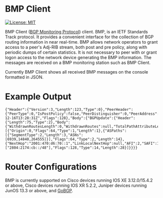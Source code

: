 # BMP Client

[![License: MIT](https://img.shields.io/badge/License-MIT-yellow.svg)](https://opensource.org/licenses/MIT)

BMP Client ([BGP Monitoring Protocol](https://tools.ietf.org/html/rfc7854)) client. BMP, is an IETF Standards Track protocol. It provides a convenient interface for the collection of BGP routing information in near real-time. BMP allows network operators to grant access to a peer's Adj-RIB stream, both post and pre policy, along with periodic dumps of certain statistics. It is not necessary to peer with or grant logon access to the network device generating the BMP information. The messages are received on a BMP monitoring station such as BMP Client.

Currently BMP Client shows all received BMP messages on the console formatted in JSON. 

# Example Output
```
{"Header":{"Version":3,"Length":123,"Type":0},"PeerHeader":{"PeerType":0,"IsPostPolicy":false,"PeerDistinguisher":0,"PeerAddress":"2001:470:d6:70::1","PeerAS":6939,"PeerBGPId":"64.71.128.26","Timestamp":"2016-12-16T13:28:31Z","Flags":128},"Body":{"BGPUpdate":{"Header":{"Length":75,"Type":2},"Body":{"WithdrawnRoutesLength":0,"WithdrawnRoutes":null,"TotalPathAttributeLength":52,"PathAttributes":[{"Origin":0,"Flags":64,"Type":1,"Length":1},{"ASPaths":[{"SegmentType":2,"Length":3,"ASNs":[6939,14840,264555]}],"Flags":64,"Type":2,"Length":14},{"NextHop":"2001:470:d6:70::1","LinkLocalNextHop":null,"AFI":2,"SAFI":1,"Value":["2804:2174:cb::/48"],"Flags":128,"Type":14,"Length":28}]}}}}
```

# Router Configurations

BMP is currently supported on Cisco devices running IOS XE 3.12.0/15.4.2 or above, Cisco devices running IOS XR 5.2.2, Juniper devices running JunOS 13.3 or above, and [GoBGP](http://osrg.github.io/gobgp/).
